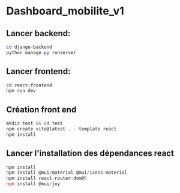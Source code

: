 # Dashboard_mobilite_v1

## Lancer backend:

```powershell
cd django-backend
python manage.py runserver
```

## Lancer frontend:

```powershell
cd react-frontend
npm run dev
```

## Création front end

```powershell
mkdir test && cd test
npm create vite@latest . --template react
npm install
```
## Lancer l'installation des dépendances react
```powershell
npm install
npm install @mui/material @mui/icons-material
npm install react-router-dom@6
npm install @mui/joy
```
